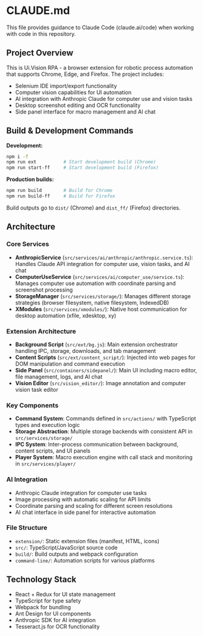 # CLAUDE.md

This file provides guidance to Claude Code (claude.ai/code) when working with code in this repository.

## Project Overview

This is Ui.Vision RPA - a browser extension for robotic process automation that supports Chrome, Edge, and Firefox. The project includes:
- Selenium IDE import/export functionality
- Computer vision capabilities for UI automation
- AI integration with Anthropic Claude for computer use and vision tasks
- Desktop screenshot editing and OCR functionality
- Side panel interface for macro management and AI chat

## Build & Development Commands

**Development:**
```bash
npm i -f
npm run ext          # Start development build (Chrome)
npm run start-ff     # Start development build (Firefox)
```

**Production builds:**
```bash
npm run build        # Build for Chrome
npm run build-ff     # Build for Firefox
```

Build outputs go to `dist/` (Chrome) and `dist_ff/` (Firefox) directories.

## Architecture

### Core Services
- **AnthropicService** (`src/services/ai/anthropic/anthropic.service.ts`): Handles Claude API integration for computer use, vision tasks, and AI chat
- **ComputerUseService** (`src/services/ai/computer_use/service.ts`): Manages computer use automation with coordinate parsing and screenshot processing
- **StorageManager** (`src/services/storage/`): Manages different storage strategies (browser filesystem, native filesystem, IndexedDB)
- **XModules** (`src/services/xmodules/`): Native host communication for desktop automation (xfile, xdesktop, xy)

### Extension Architecture
- **Background Script** (`src/ext/bg.js`): Main extension orchestrator handling IPC, storage, downloads, and tab management
- **Content Scripts** (`src/ext/content_script/`): Injected into web pages for DOM manipulation and command execution
- **Side Panel** (`src/containers/sidepanel/`): Main UI including macro editor, file management, logs, and AI chat
- **Vision Editor** (`src/vision_editor/`): Image annotation and computer vision task editor

### Key Components
- **Command System**: Commands defined in `src/actions/` with TypeScript types and execution logic
- **Storage Abstraction**: Multiple storage backends with consistent API in `src/services/storage/`
- **IPC System**: Inter-process communication between background, content scripts, and UI panels
- **Player System**: Macro execution engine with call stack and monitoring in `src/services/player/`

### AI Integration
- Anthropic Claude integration for computer use tasks
- Image processing with automatic scaling for API limits
- Coordinate parsing and scaling for different screen resolutions
- AI chat interface in side panel for interactive automation

### File Structure
- `extension/`: Static extension files (manifest, HTML, icons)
- `src/`: TypeScript/JavaScript source code
- `build/`: Build outputs and webpack configuration
- `command-line/`: Automation scripts for various platforms

## Technology Stack
- React + Redux for UI state management
- TypeScript for type safety
- Webpack for bundling
- Ant Design for UI components
- Anthropic SDK for AI integration
- Tesseract.js for OCR functionality
